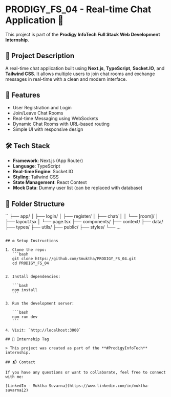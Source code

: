 # PRODIGY_FS_04 - Real-time Chat Application 💬 

This project is part of the **Prodigy InfoTech Full Stack Web Development Internship**. 

## 🔧 Project Description

A real-time chat application built using **Next.js**, **TypeScript**, **Socket.IO**, and **Tailwind CSS**. It allows multiple users to join chat rooms and exchange messages in real-time with a clean and modern interface.

## 🚀 Features

- User Registration and Login
- Join/Leave Chat Rooms
- Real-time Messaging using WebSockets
- Dynamic Chat Rooms with URL-based routing
- Simple UI with responsive design

## 🛠️ Tech Stack

- **Framework**: Next.js (App Router)
- **Language**: TypeScript
- **Real-time Engine**: Socket.IO
- **Styling**: Tailwind CSS
- **State Management**: React Context
- **Mock Data**: Dummy user list (can be replaced with database)


## 📁 Folder Structure

``
├── app/
│   ├── login/
│   ├── register/
│   ├── chat/
│   │   └── \[room]/
│   ├── layout.tsx
│   └── page.tsx
├── components/
├── context/
├── data/
├── types/
├── utils/
├── public/
├── styles/
└── ...
````

## ⚙️ Setup Instructions

1. Clone the repo:
   ```bash
   git clone https://github.com/Smuktha/PRODIGY_FS_04.git
   cd PRODIGY_FS_04


2. Install dependencies:

   ```bash
   npm install
   ```

3. Run the development server:

   ```bash
   npm run dev
   ```

4. Visit: `http://localhost:3000`

## 📌 Internship Tag

> This project was created as part of the **#ProdigyInfoTech** internship.

## 📬 Contact

If you have any questions or want to collaborate, feel free to connect with me:

[LinkedIn - Muktha Suvarna](https://www.linkedin.com/in/muktha-suvarna12)

